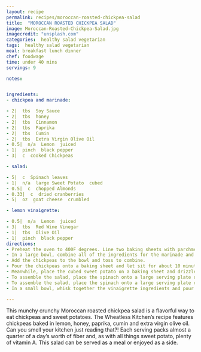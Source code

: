 ```yaml
---
layout: recipe
permalink: recipes/moroccan-roasted-chickpea-salad
title:  "MOROCCAN ROASTED CHICKPEA SALAD"
image: Moroccan-Roasted-Chickpea-Salad.jpg
imagecredit: "unsplash.com"
categories:  healthy salad vegetarian
tags:  healthy salad vegetarian
meal: breakfast lunch dinner
chef: foodwage
time: under 40 mins
servings: 9

notes:


ingredients:
- chickpea and marinade:

- 2|  tbs  Soy Sauce
- 2|  tbs  honey
- 2|  tbs  Cinnamon
- 2|  tbs  Paprika
- 2|  tbs  Cumin
- 2|  tbs  Extra Virgin Olive Oil
- 0.5|  n/a  Lemon  juiced
- 1|  pinch  black pepper
- 3|  c  cooked Chickpeas

- salad:

- 5|  c  Spinach leaves
- 1|  n/a  large Sweet Potato  cubed
- 0.5|  c  chopped Almonds
- 0.33|  c  dried cranberries
- 5|  oz  goat cheese  crumbled

- lemon vinaigrette:

- 0.5|  n/a  Lemon  juiced
- 3|  tbs  Red Wine Vinegar
- 1|  tbs  Olive Oil
- 1|  pinch  black pepper
directions:
- Preheat the oven to 400F degrees. Line two baking sheets with parchment or foil.
- In a large bowl, combine all of the ingredients for the marinade and whisk until combined.
- Add the chickpeas to the bowl and toss to combine.
- Pour the chickpeas onto a baking sheet and let sit for about 10 minutes.
- Meanwhile, place the cubed sweet potato on a baking sheet and drizzle with about 1 tbsp of olive oil and season with salt and black pepper. Toss to coat.
- To assemble the salad, place the spinach onto a large serving plate or bowl, layer on the potatoes and chickpeas, then sprinkle the almonds, cranberries and goat cheese over the top.
- To assemble the salad, place the spinach onto a large serving plate or bowl, layer on the potatoes and chickpeas, then sprinkle the almonds, cranberries and goat cheese over the top.
- In a small bowl, whisk together the vinaigrette ingredients and pour over the salad. Serve and enjoy!

---
```


This munchy crunchy Moroccan roasted chickpea salad is a flavorful way to eat chickpeas and sweet potatoes. The Wheatless Kitchen’s recipe features chickpeas baked in lemon, honey, paprika, cumin and extra virgin olive oil. Can you smell your kitchen just reading that?! Each serving packs almost a quarter of a day’s worth of fiber and, as with all things sweet potato, plenty of vitamin A. This salad can be served as a meal or enjoyed as a side.